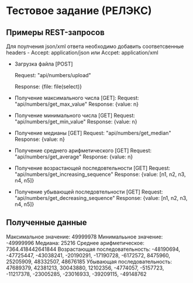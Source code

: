 # Тестовое задание (РЕЛЭКС)

## Примеры REST-запросов

Для поулчения json/xml ответа необходимо добавить соответсвенные headers - Accept: application/json или Accpet: application/xml

- Загрузка файла [POST]
 
  Request: "api/numbers/upload"
  
  Response: {file: file(select)}
  
- Получение максимального числа [GET]:
  Request: "api/numbers/get_max_value"
  Response: {value: n}
- Получение минимального числа [GET]
  Request: "api/numbers/get_min_value"
  Response: {value: n}
- Получение медианы [GET]
  Request: "api/numbers/get_median"
  Response: {value: n}
- Получение среднего арифметического [GET]
  Request: "api/numbers/get_average"
  Response: {value: n}
- Получение возрастающей последовтельности [GET]
  Request: "api/numbers/get_increasing_sequence"
  Response: {value: [n1, n2, n3, n4, n5]}
- Получение убывающей последовтельности [GET]
  Request: "api/numbers/get_decreasing_sequence"
  Response: {value: [n1, n2, n3, n4, n5]}
  
## Полученные данные

Максимальное значение: 49999978
Минималььное значение: -49999996
Медиана: 25216
Среднее арифметическое: 7364.418442641844
Возрастающая последовательность: -48190694, -47725447, -43038241, -20190291, -17190728, -6172572, 8475960, 25205909, 48332507, 48676185
Убывающая последовательность: 47689379, 42381213, 30043880, 12102356, -4774057, -5157723, -11217378, -23005285, -23016933, -39209115, -49148762
